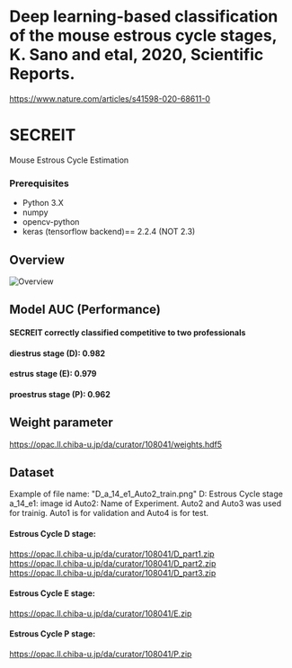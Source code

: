 # Deep learning-based classification of the mouse estrous cycle stages, K. Sano and etal, 2020, Scientific Reports.
https://www.nature.com/articles/s41598-020-68611-0

# SECREIT
Mouse Estrous Cycle Estimation

### Prerequisites

- Python 3.X
- numpy
- opencv-python
- keras (tensorflow backend)== 2.2.4 (NOT 2.3)

## Overview
![Overview](https://github.com/SanoKyohei/Secreit/blob/master/Example/Overview.png)  

## Model AUC (Performance)
#### SECREIT correctly classified competitive to two professionals
#### diestrus stage (D): 0.982 
#### estrus stage (E): 0.979
#### proestrus stage (P): 0.962

## Weight parameter
https://opac.ll.chiba-u.jp/da/curator/108041/weights.hdf5

## Dataset
Example of file name: "D_a_14_e1_Auto2_train.png"
D: Estrous Cycle stage
a_14_e1: image id 
Auto2: Name of Experiment. Auto2 and Auto3 was used for trainig. Auto1 is for validation and Auto4 is for test.
#### Estrous Cycle D stage:
https://opac.ll.chiba-u.jp/da/curator/108041/D_part1.zip 
https://opac.ll.chiba-u.jp/da/curator/108041/D_part2.zip 
https://opac.ll.chiba-u.jp/da/curator/108041/D_part3.zip 

#### Estrous Cycle E stage:
https://opac.ll.chiba-u.jp/da/curator/108041/E.zip 

#### Estrous Cycle P stage:
https://opac.ll.chiba-u.jp/da/curator/108041/P.zip 



